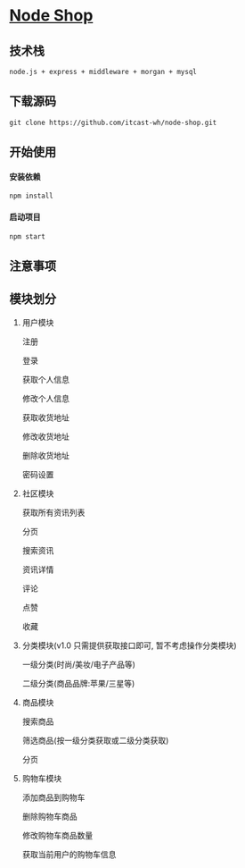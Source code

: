# [ Node Shop](https://github.com/itcast-wh/node-shop)

## 技术栈

    node.js + express + middleware + morgan + mysql

## 下载源码
    git clone https://github.com/itcast-wh/node-shop.git


## 开始使用

#### 安装依赖

    npm install

#### 启动项目

    npm start

## 注意事项 ##


## 模块划分

1. 用户模块

    注册

    登录

    获取个人信息

    修改个人信息

    获取收货地址

    修改收货地址

    删除收货地址

    密码设置

2. 社区模块

    获取所有资讯列表

    分页

    搜索资讯

    资讯详情

    评论

    点赞

    收藏

3. 分类模块(v1.0 只需提供获取接口即可, 暂不考虑操作分类模块)

    一级分类(时尚/美妆/电子产品等)

    二级分类(商品品牌:苹果/三星等)
 
4. 商品模块

    搜索商品

    筛选商品(按一级分类获取或二级分类获取)

    分页

5. 购物车模块

    添加商品到购物车

    删除购物车商品

    修改购物车商品数量

    获取当前用户的购物车信息
